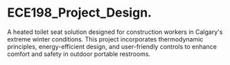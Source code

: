 # ECE198_Project_Design.
A heated toilet seat solution designed for construction workers in Calgary's extreme winter conditions. This project incorporates thermodynamic principles, energy-efficient design, and user-friendly controls to enhance comfort and safety in outdoor portable restrooms.
